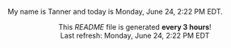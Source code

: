 My name is Tanner and today is Monday, June 24, 2:22 PM EDT.

<p align="center">This <i>README</i> file is generated <b>every 3 hours</b>!</br>Last refresh: Monday, June 24, 2:22 PM EDT<br /></p>
